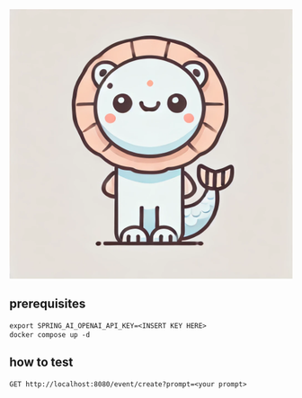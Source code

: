 <img height="480" src="./merlian.webp" title="logo" width="720"/>

## prerequisites

```shell
export SPRING_AI_OPENAI_API_KEY=<INSERT KEY HERE>
docker compose up -d
```


## how to test

```
GET http://localhost:8080/event/create?prompt=<your prompt>
```
